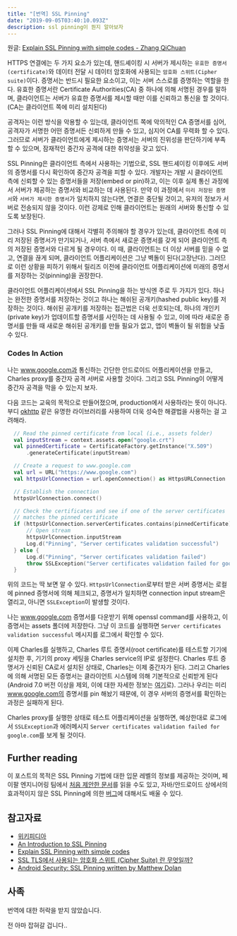 ```yaml
---
title: "[번역] SSL Pinning"
date: "2019-09-05T03:40:10.093Z"
description: ssl pinning이 뭔지 알아보자
---
```


원글: [Explain SSL Pinning with simple codes - Zhang QiChuan](https://medium.com/@zhangqichuan/explain-ssl-pinning-with-simple-codes-eaee95b70507)

HTTPS 연결에는 두 가지 요소가 있는데, 핸드셰이킹 시 서버가 제시하는 `유효한 증명서(certificate)`와 데이터 전달 시 데이터 암호화에 사용되는 `암호화 스위트(Cipher suite)`이다. 증명서는 반드시 필요한 요소이고, 이는 서버 스스로를 증명하는 역할을 한다. 유효한 증명서란 Certificate Authorities(CA) 중 하나에 의해 서명된 경우를 말하며, 클라이언트는 서버가 유효한 증명서를 제시할 때만 이를 신뢰하고 통신을 할 것이다. (CA는 클라이언트 쪽에 미리 설치된다)

공격자는 이런 방식을 악용할 수 있는데, 클라이언트 쪽에 악의적인 CA 증명서를 심어, 공격자가 서명한 어떤 증명서든 신뢰하게 만들 수 있고, 심지어 CA를 무력화 할 수 있다. 그러므로 서버가 클라이언트에게 제시하는 증명서는 서버의 진위성을 판단하기에 부족할 수 있으며, 잠재적인 중간자 공격에 대한 취약성을 갖고 있다.

SSL Pinning은 클라이언트 측에서 사용하는 기법으로, SSL 핸드셰이킹 이후에도 서버의 증명서를 다시 확인하여 중간자 공격을 피할 수 있다. 개발자는 개발 시 클라이언트 측에 신뢰할 수 있는 증명서들을 저장(embed or pin)하고, 이는 이후 실제 통신 과정에서 서버가 제공하는 증명서와 비교하는 데 사용된다. 만약 이 과정에서 `미리 저장된 증명서`와 `서버가 제시한 증명서`가 일치하지 않는다면, 연결은 중단될 것이고, 유저의 정보가 서버로 전송되지 않을 것이다. 이런 강제로 인해 클라이언트는 원래의 서버와 통신할 수 있도록 보장된다.

그러나 SSL Pinning에 대해서 각별히 주의해야 할 경우가 있는데, 클라이언트 측에 미리 저장된 증명서가 만기되거나, 서버 측에서 새로운 증명서를 갖게 되어 클라이언트 측의 저장된 증명서와 다르게 될 경우이다. 이 때, 클라이언트는 더 이상 서버를 믿을 수 없고, 연결을 끊게 되며, 클라이언트 어플리케이션은 그냥 벽돌이 된다(고장난다). 그러므로 이런 상황을 피하기 위해서 릴리즈 이전에 클라이언트 어플리케이션에 미래의 증명서를 저장하는 것(pinning)을 권장한다.

클라이언트 어플리케이션에서 SSL Pinning을 하는 방식엔 주로 두 가지가 있다. 하나는 완전한 증명서를 저장하는 것이고 하나는 해쉬된 공개키(hashed public key)를 저장하는 것이다. 해쉬된 공개키를 저장하는 접근법은 더욱 선호되는데, 하나의 개인키(private key)가 업데이트할 증명서를 사인하는 데 사용될 수 있고, 이에 따라 새로운 증명서를 만들 때 새로운 해쉬된 공개키를 만들 필요가 없고, 앱이 벽돌이 될 위험을 낮출 수 있다.

### Codes In Action

나는 www.google.com과 통신하는 간단한 안드로이드 어플리케이션을 만들고, Charles proxy를 중간자 공격 서버로 사용할 것이다. 그리고 SSL Pinning이 어떻게 중간자 공격을 막을 수 있는지 보자.

다음 코드는 교육의 목적으로 만들어졌으며, production에서 사용하라는 뜻이 아니다. 부디 [okhttp](https://square.github.io/okhttp/3.x/okhttp/okhttp3/CertificatePinner.html) 같은 유명한 라이브러리를 사용하여 더욱 성숙한 해결법을 사용하는 걸 고려해라.

```kotlin
  // Read the pinned certificate from local (i.e., assets folder)
  val inputStream = context.assets.open("google.crt")
  val pinnedCertificate = CertificateFactory.getInstance("X.509")
      .generateCertificate(inputStream)

  // Create a request to www.google.com
  val url = URL("https://www.google.com")
  val httpsUrlConnection = url.openConnection() as HttpsURLConnection

  // Establish the connection
  httpsUrlConnection.connect()

  // Check the certificates and see if one of the server certificates 
  // matches the pinned certificate
  if (httpsUrlConnection.serverCertificates.contains(pinnedCertificate)) {
      // Open stream
      httpsUrlConnection.inputStream
      Log.d("Pinning", "Server certificates validation successful")
  } else {
      Log.d("Pinning", "Server certificates validation failed")
      throw SSLException("Server certificates validation failed for google.com")
  }
```

위의 코드는 딱 보면 알 수 있다. `HttpsUrlConnection`로부터 받은 서버 증명서는 로컬에 pinned 증명서에 의해 체크되고, 증명서가 일치하면 connection input stream은 열리고, 아니면 `SSLException`이 발생할 것이다.

나는 www.google.com 증명서를 다운받기 위해 openssl command를 사용하고, 이 증명서는 assets 폴더에 저장한다. 그냥 이 코드를 실행하면 `Server certificates validation successful` 메시지를 로그에서 확인할 수 있다.

이제 Charles를 실행하고, Charles 루트 증명서(root certificate)를 테스트할 기기에 설치한 후, 기기의 proxy 세팅을 Charles service의 IP로 설정한다. Charles 루트 증명서가 신뢰된 CA로서 설치된 상태로, Charles는 이제 중간자가 된다. 그리고 Charles에 의해 서명된 모든 증명서는 클라이언트 시스템에 의해 기본적으로 신뢰받게 된다 (Android 7.0 버전 이상을 제외, 이에 대한 자세한 정보는 [여기](https://developer.android.com/about/versions/nougat/android-7.0.html#default_trusted_ca)로). 그러나 우리는 미리 www.google.com의 증명서를 pin 해놨기 때문에, 이 경우 서버의 증명서를 확인하는 과정은 실패하게 된다.

Charles proxy를 실행한 상태로 테스트 어플리케이션을 실행하면, 예상한대로 로그에서 `SSLException`과 에러메시지 `Server certificates validation failed for google.com`를 보게 될 것이다.

## Further reading

이 포스트의 목적은 SSL Pinning 기법에 대한 입문 레벨의 정보를 제공하는 것이며, 페이팔 엔지니어링 팀에서 [처음 제안한 문서](https://www.paypal-engineering.com/2015/10/14/key-pinning-in-mobile-applications/)를 읽을 수도 있고, 자바/안드로이드 상에서의 효과적이지 않은 SSL Pinning에 의한 [버그](https://www.synopsys.com/blogs/software-security/ineffective-certificate-pinning-implementations/)에 대해서도 배울 수 있다.


## 참고자료

- [위키피디아](https://en.wikipedia.org/wiki/HTTP_Public_Key_Pinning)
- [An Introduction to SSL Pinning](https://www.thesslstore.com/blog/an-introduction-to-pinning/)
- [Explain SSL Pinning with simple codes](https://medium.com/@zhangqichuan/explain-ssl-pinning-with-simple-codes-eaee95b70507)
- [SSL TLS에서 사용되는 암호화 스위트 (Cipher Suite) 란 무엇일까?](https://rsec.kr/?p=455)
- [Android Security: SSL Pinning written by Matthew Dolan](https://medium.com/@appmattus/android-security-ssl-pinning-1db8acb6621e)

## 사족

번역에 대한 허락을 받지 않았습니다.

전 아마 잡혀갈 겁니다..